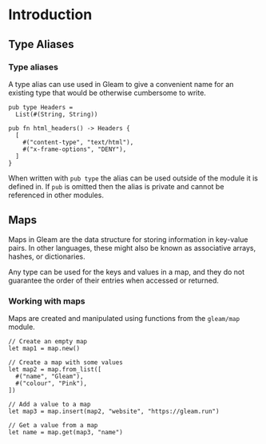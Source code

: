 # Introduction

## Type Aliases

### Type aliases

A type alias can use used in Gleam to give a convenient name for an existing type that would be otherwise cumbersome to write.

```gleam
pub type Headers =
  List(#(String, String))

pub fn html_headers() -> Headers {
  [
    #("content-type", "text/html"),
    #("x-frame-options", "DENY"),
  ]
}
```

When written with `pub type` the alias can be used outside of the module it is defined in. If `pub` is omitted then the alias is private and cannot be referenced in other modules.
## Maps

Maps in Gleam are the data structure for storing information in key-value pairs. In other languages, these might also be known as associative arrays, hashes, or dictionaries.

Any type can be used for the keys and values in a map, and they do not guarantee the order of their entries when accessed or returned.

### Working with maps

Maps are created and manipulated using functions from the `gleam/map` module.

```gleam
// Create an empty map
let map1 = map.new()

// Create a map with some values
let map2 = map.from_list([
  #("name", "Gleam"),
  #("colour", "Pink"),
])

// Add a value to a map
let map3 = map.insert(map2, "website", "https://gleam.run")

// Get a value from a map
let name = map.get(map3, "name")
```
